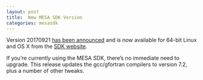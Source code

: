 ```yaml
---
layout: post
title:  New MESA SDK Version
categories: mesasdk
---
```


Version 20170921 [has been announced][announcement] and is now
available for 64-bit Linux and OS X from the [SDK website][mesasdk].

[announcement]:https://lists.mesastar.org/pipermail/mesa-users/2017-September/007956.html

If you’re currently using the MESA SDK, there’s no immediate need to
upgrade.  This release updates the gcc/gfortran compilers to version
7.2, plus a number of other tweaks.

[mesasdk]:http://www.astro.wisc.edu/~townsend/static.php?ref=mesasdk

